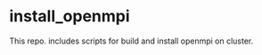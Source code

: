 install_openmpi
===============

This repo. includes scripts for build and install openmpi on cluster.
